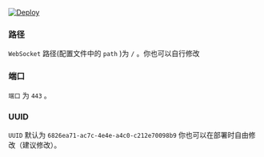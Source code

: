 

[![Deploy](https://www.herokucdn.com/deploy/button.png)](https://dashboard.heroku.com/new?template=https%3A%2F%2Fgithub.com%2Fglfdmay%2Fyuhyyhhuko)



### 路径

`WebSocket` 路径(配置文件中的 `path` )为 `/` 。你也可以自行修改

### 端口

`端口` 为 `443` 。

### UUID

`UUID` 默认为 `6826ea71-ac7c-4e4e-a4c0-c212e70098b9` 你也可以在部署时自由修改（建议修改）。


